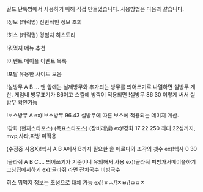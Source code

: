 길드 단톡방에서 사용하기 위해 직접 만들었습니다.
사용방법은 다음과 같습니다.

!정보 (캐릭명)
전반적인 정보 조회

!히스 (캐릭명)
경험치 히스토리 

!뭐먹지
메뉴 추천

!이벤트
메이플 이벤트 목록

!포탈
유용한 사이트 모음

!실방무 A B ...
맨 앞에는 실제방무와 추가되는 방무를 띄어쓰기로 나열하면 실방무 계산.
게임내 방무표기가 86이고 스킬에 방깍이 적용되면 !실방무 86 30 이렇게 써서 실방무 확인가능

!보스방무 A
ex)!보스방무 96.43
실방무에 따른 보스에 적용되는 데미지 계산.

!강화 (현재스타포스) (목표스타포스) (장비레벨)
ex)!강화 17 22 250
최대 22성까지, mvp,샤타,파방 미적용

(수정중 사용X)!헥사 A B
A에서 B까지 필요한 솔 에르다와 조각의 갯수
ex)!헥사 0 30

!골라줘 A B C....
띄어쓰기가 기준이니 유의해서 사용
ex)!골라줘 피방가서메이플하기 그냥집에서하기
ex)!골라줘 라면 잔치국수 비빔국수

히스 뭐먹지 정보는 초성으로 대체 가능 ex)!ㅎㅅ/!ㅈㅂ/!ㅁㅁㅈ
